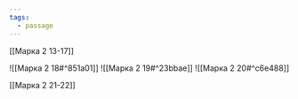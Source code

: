 ```yaml
---
tags:
  - passage
---
```

[[Марка 2 13-17]]

![[Марка 2 18#^851a01]]
![[Марка 2 19#^23bbae]]
![[Марка 2 20#^c6e488]]

[[Марка 2 21-22]]